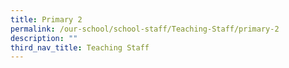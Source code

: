 ```yaml
---
title: Primary 2
permalink: /our-school/school-staff/Teaching-Staff/primary-2
description: ""
third_nav_title: Teaching Staff
---
```

